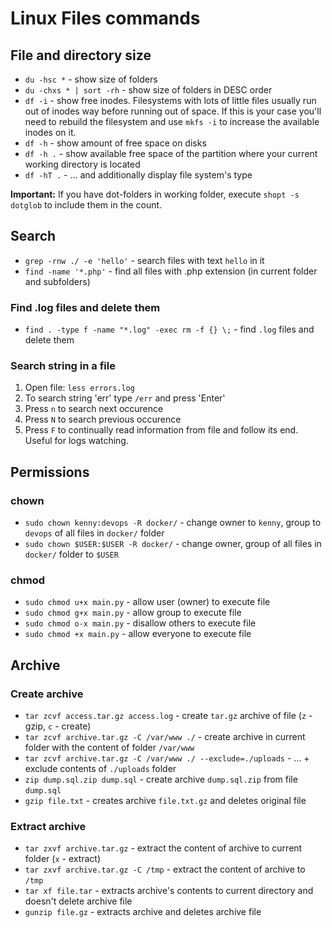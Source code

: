 # Linux Files commands

## File and directory size

- `du -hsc *` - show size of folders
- `du -chxs * | sort -rh` - show size of folders in DESC order
- `df -i` - show free inodes. Filesystems with lots of little files usually run out of inodes way before running out of space. If this is your case you'll need to rebuild the filesystem and use `mkfs -i` to increase the available inodes on it.
- `df -h` - show amount of free space on disks
- `df -h .` - show available free space of the partition where your current working directory is located
- `df -hT .` - ... and additionally display file system's type

**Important:** If you have dot-folders in working folder, execute `shopt -s dotglob` to include them in the count.

## Search

- `grep -rnw ./ -e 'hello'` - search files with text `hello` in it
- `find -name '*.php'` - find all files with .php extension (in current folder and subfolders)

### Find .log files and delete them

- `find . -type f -name "*.log" -exec rm -f {} \;` - find `.log` files and delete them

### Search string in a file

1. Open file: `less errors.log`
2. To search string 'err' type `/err` and press 'Enter'
3. Press `n` to search next occurence
4. Press `N` to search previous occurence
5. Press `F` to continually read information from file and follow its end. Useful for logs watching.

## Permissions

### chown

- `sudo chown kenny:devops -R docker/` - change owner to `kenny`, group to `devops` of all files in `docker/` folder
- `sudo chown $USER:$USER -R docker/` - change owner, group of all files in `docker/` folder to `$USER`

### chmod

- `sudo chmod u+x main.py` - allow user (owner) to execute file
- `sudo chmod g+x main.py` - allow group to execute file
- `sudo chmod o-x main.py` - disallow others to execute file
- `sudo chmod +x main.py` - allow everyone to execute file 

## Archive

### Create archive

- `tar zcvf access.tar.gz access.log` - create `tar.gz` archive of file (`z` - gzip, `c` - create)
- `tar zcvf archive.tar.gz -C /var/www ./` - create archive in current folder with the content of folder `/var/www`
- `tar zcvf archive.tar.gz -C /var/www ./ --exclude=./uploads` - ... + exclude contents of `./uploads` folder
- `zip dump.sql.zip dump.sql` - create archive `dump.sql.zip` from file `dump.sql`
- `gzip file.txt` - creates archive `file.txt.gz` and deletes original file

### Extract archive

- `tar zxvf archive.tar.gz` - extract the content of archive to current folder (`x` - extract)
- `tar zxvf archive.tar.gz -C /tmp` - extract the content of archive to `/tmp`
- `tar xf file.tar` - extracts archive's contents to current directory and doesn't delete archive file
- `gunzip file.gz` - extracts archive and deletes archive file

